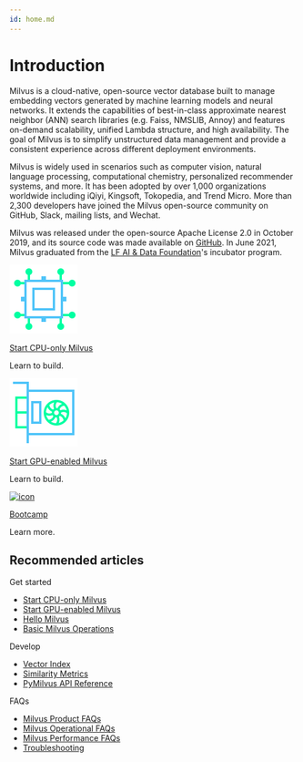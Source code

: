```yaml
---
id: home.md
---
```


# Introduction

Milvus is a cloud-native, open-source vector database built to manage embedding vectors generated by machine learning models and neural networks. It extends the capabilities of best-in-class approximate nearest neighbor (ANN) search libraries (e.g. Faiss, NMSLIB, Annoy) and features on-demand scalability, unified Lambda structure, and high availability. The goal of Milvus is to simplify unstructured data management and provide a consistent experience across different deployment environments.

Milvus is widely used in scenarios such as computer vision, natural language processing, computational chemistry, personalized recommender systems, and more. It has been adopted by over 1,000 organizations worldwide including iQiyi, Kingsoft, Tokopedia, and Trend Micro. More than 2,300 developers have joined the Milvus open-source community on GitHub, Slack, mailing lists, and Wechat.

Milvus was released under the open-source Apache License 2.0 in October 2019, and its source code was made available on [GitHub](https://github.com/milvus-io/milvus). In June 2021, Milvus graduated from the [LF AI & Data Foundation](https://lfaidata.foundation/)'s incubator program.

<div class="card-wrapper">

<div class="start_card_container">
  <a href="milvus_docker-cpu.md">
    <img  src="../../../assets/cpu_only.svg" alt="icon" />
    <p class="link-btn">Start CPU-only Milvus <i class="fas fa-chevron-circle-right"></i></p>
  </a>
  <p>Learn to build.</p>
</div>

<div class="start_card_container">
  <a href="example_code.md">
    <img  src="../../../assets/gpu_enabled.svg" alt="icon" />
    <p class="link-btn">Start GPU-enabled Milvus <i class="fas fa-chevron-circle-right"></i></p>
  </a>
  <p>Learn to build.</p>
</div>

<div class="start_card_container">
  <a href="/bootcamp">
    <img  src="../../../assets/bootcamps.png" alt="icon" />
    <p class="link-btn">Bootcamp <i class="fas fa-chevron-circle-right"></i></p>
  </a>
  <p>
  Learn more.
  </p>
</div>

</div>

## Recommended articles

<div class="doc-home-recommend-section">

<div class="recomment-item">
  <p>Get started</p>

- [Start CPU-only Milvus](milvus_docker-cpu.md)
- [Start GPU-enabled Milvus](milvus_docker-gpu.md)
- [Hello Milvus](example_code.md)
- [Basic Milvus Operations](connect_milvus_python.md)
</div>

<div class="recomment-item">
  <p>Develop</p>

- [Vector Index](index.md)
- [Similarity Metrics](metric.md)
- [PyMilvus API Reference](https://milvus.io/api-reference/pymilvus/v1.1.2/install.html)
</div>

<div class="recomment-item">
  <p>FAQs</p>

- [Milvus Product FAQs](product_faq.md)
- [Milvus Operational FAQs](operational_faq.md)
- [Milvus Performance FAQs](performance_faq.md)
- [Troubleshooting](troubleshoot.md)
</div>

